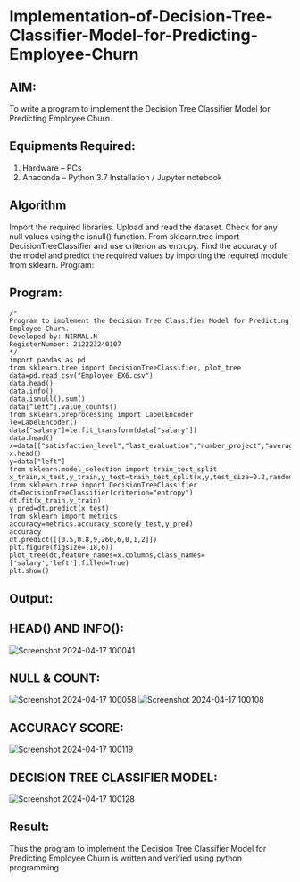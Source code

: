 # Implementation-of-Decision-Tree-Classifier-Model-for-Predicting-Employee-Churn

## AIM:
To write a program to implement the Decision Tree Classifier Model for Predicting Employee Churn.

## Equipments Required:
1. Hardware – PCs
2. Anaconda – Python 3.7 Installation / Jupyter notebook

## Algorithm
Import the required libraries.
Upload and read the dataset.
Check for any null values using the isnull() function.
From sklearn.tree import DecisionTreeClassifier and use criterion as entropy.
Find the accuracy of the model and predict the required values by importing the required module from sklearn.
Program:

## Program:
```
/*
Program to implement the Decision Tree Classifier Model for Predicting Employee Churn.
Developed by: NIRMAL.N
RegisterNumber: 212223240107
*/
import pandas as pd
from sklearn.tree import DecisionTreeClassifier, plot_tree
data=pd.read_csv("Employee_EX6.csv")
data.head()
data.info()
data.isnull().sum()
data["left"].value_counts()
from sklearn.preprocessing import LabelEncoder
le=LabelEncoder()
data["salary"]=le.fit_transform(data["salary"])
data.head()
x=data[["satisfaction_level","last_evaluation","number_project","average_montly_hours","time_spend_company","Work_accident","promotion_last_5years","salary"]]
x.head()
y=data["left"]
from sklearn.model_selection import train_test_split
x_train,x_test,y_train,y_test=train_test_split(x,y,test_size=0.2,random_state=100)
from sklearn.tree import DecisionTreeClassifier
dt=DecisionTreeClassifier(criterion="entropy")
dt.fit(x_train,y_train)
y_pred=dt.predict(x_test)
from sklearn import metrics
accuracy=metrics.accuracy_score(y_test,y_pred)
accuracy
dt.predict([[0.5,0.8,9,260,6,0,1,2]])
plt.figure(figsize=(18,6))
plot_tree(dt,feature_names=x.columns,class_names=['salary','left'],filled=True)
plt.show()
```

## Output:
## HEAD() AND INFO():
   ![Screenshot 2024-04-17 100041](https://github.com/AkilaMohan/Implementation-of-Decision-Tree-Classifier-Model-for-Predicting-Employee-Churn/assets/161271714/b39eb792-0496-42ef-85bd-27abb14928bd)

## NULL & COUNT:
   ![Screenshot 2024-04-17 100058](https://github.com/AkilaMohan/Implementation-of-Decision-Tree-Classifier-Model-for-Predicting-Employee-Churn/assets/161271714/38559536-42e8-4f21-9f81-b892370984ba)
   ![Screenshot 2024-04-17 100108](https://github.com/AkilaMohan/Implementation-of-Decision-Tree-Classifier-Model-for-Predicting-Employee-Churn/assets/161271714/30860a3a-9ac6-496f-985b-35d00a5af4a0)

## ACCURACY SCORE:

   ![Screenshot 2024-04-17 100119](https://github.com/AkilaMohan/Implementation-of-Decision-Tree-Classifier-Model-for-Predicting-Employee-Churn/assets/161271714/b0abab31-e351-45fa-83a9-a226833a7eec)

## DECISION TREE CLASSIFIER MODEL:

  ![Screenshot 2024-04-17 100128](https://github.com/AkilaMohan/Implementation-of-Decision-Tree-Classifier-Model-for-Predicting-Employee-Churn/assets/161271714/9d1d9a95-def0-432a-86ad-7f89f49450c2)

## Result:
Thus the program to implement the  Decision Tree Classifier Model for Predicting Employee Churn is written and verified using python programming.
